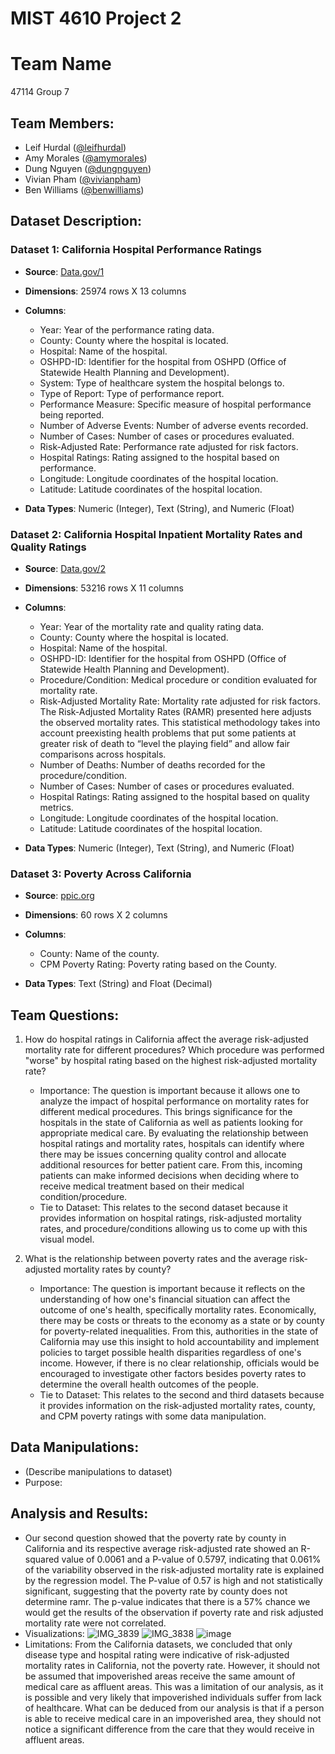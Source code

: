 # MIST 4610 Project 2

# Team Name
47114 Group 7

## Team Members:
- Leif Hurdal ([@leifhurdal](https://github.com/leifhurdal))
- Amy Morales ([@amymorales](https://github.com/amyfrmorales))
- Dung Nguyen ([@dungnguyen](https://github.com/den50791))
- Vivian Pham ([@vivianpham](https://github.com/vivianxpham))
- Ben Williams ([@benwilliams](https://github.com/bendeanwilly))

## Dataset Description:

### Dataset 1: California Hospital Performance Ratings
  - **Source**: [Data.gov/1](https://catalog.data.gov/dataset/california-hospital-performance-ratings-91d9b/resource/7ac54225-fb51-40c3-b2fb-9979a4bbc620)  
  - **Dimensions**: 25974 rows X 13 columns
  
  - **Columns**: 
  
    - Year: Year of the performance rating data.
    - County: County where the hospital is located.
    - Hospital: Name of the hospital.
    - OSHPD-ID: Identifier for the hospital from OSHPD (Office of Statewide Health Planning and Development).
    - System: Type of healthcare system the hospital belongs to.
    - Type of Report: Type of performance report.
    - Performance Measure: Specific measure of hospital performance being reported.
    - Number of Adverse Events: Number of adverse events recorded.
    - Number of Cases: Number of cases or procedures evaluated.
    - Risk-Adjusted Rate: Performance rate adjusted for risk factors.
    - Hospital Ratings: Rating assigned to the hospital based on performance.
    - Longitude: Longitude coordinates of the hospital location.
    - Latitude: Latitude coordinates of the hospital location.
  
  - **Data Types**: Numeric (Integer), Text (String), and Numeric (Float)

### Dataset 2: California Hospital Inpatient Mortality Rates and Quality Ratings
  - **Source**: [Data.gov/2](https://catalog.data.gov/dataset/california-hospital-inpatient-mortality-rates-and-quality-ratings-c11e9)  
  - **Dimensions**: 53216 rows X 11 columns
  
  - **Columns**:
  
    - Year: Year of the mortality rate and quality rating data.
    - County: County where the hospital is located.
    - Hospital: Name of the hospital.
    - OSHPD-ID: Identifier for the hospital from OSHPD (Office of Statewide Health Planning and Development).
    - Procedure/Condition: Medical procedure or condition evaluated for mortality rate.
    - Risk-Adjusted Mortality Rate: Mortality rate adjusted for risk factors. The Risk-Adjusted Mortality Rates (RAMR) presented here adjusts the observed mortality rates. This statistical methodology takes into account preexisting health problems that put some patients at greater risk of death to “level the playing field” and allow fair comparisons across hospitals.
    - Number of Deaths: Number of deaths recorded for the procedure/condition.
    - Number of Cases: Number of cases or procedures evaluated.
    - Hospital Ratings: Rating assigned to the hospital based on quality metrics.
    - Longitude: Longitude coordinates of the hospital location.
    - Latitude: Latitude coordinates of the hospital location.
    
  - **Data Types**: Numeric (Integer), Text (String), and Numeric (Float)

### Dataset 3: Poverty Across California
  - **Source**: [ppic.org](https://www.ppic.org/data-set/poverty-across-california/)  
  - **Dimensions**: 60 rows X 2 columns

  - **Columns**: 
    - County: Name of the county.
    - CPM Poverty Rating: Poverty rating based on the County.
  
  - **Data Types**: Text (String) and Float (Decimal)

## Team Questions:

1. How do hospital ratings in California affect the average risk-adjusted mortality rate for different procedures? Which procedure was performed "worse" by hospital rating based on the highest risk-adjusted mortality rate?
   - Importance: The question is important because it allows one to analyze the impact of hospital performance on mortality rates for different medical procedures. This brings significance for the hospitals in the state of California as well as patients looking for appropriate medical care. By evaluating the relationship between hospital ratings and mortality rates, hospitals can identify where there may be issues concerning quality control and allocate additional resources for better patient care. From this, incoming patients can make informed decisions when deciding where to receive medical treatment based on their medical condition/procedure. 
   - Tie to Dataset: This relates to the second dataset because it provides information on hospital ratings, risk-adjusted mortality rates, and procedure/conditions allowing us to come up with this visual model. 
    
2. What is the relationship between poverty rates and the average risk-adjusted mortality rates by county?
   - Importance: The question is important because it reflects on the understanding of how one's financial situation can affect the outcome of one's health, specifically mortality rates. Economically, there may be costs or threats to the economy as a state or by county for poverty-related inequalities. From this, authorities in the state of California may use this insight to hold accountability and implement policies to target possible health disparities regardless of one's income. However, if there is no clear relationship, officials would be encouraged to investigate other factors besides poverty rates to determine the overall health outcomes of the people.
   - Tie to Dataset: This relates to the second and third datasets because it provides information on the risk-adjusted mortality rates, county, and CPM poverty ratings with some data manipulation.
   
## Data Manipulations:
   - (Describe manipulations to dataset)
   - Purpose: 

## Analysis and Results:
   - Our second question showed that the poverty rate by county in California and its respective average risk-adjusted rate showed an R-squared value of 0.0061 and a P-value of 0.5797, indicating that 0.061% of the variability observed in the risk-adjusted mortality rate is explained by the regression model. The P-value of 0.57 is high and not statistically significant, suggesting that the poverty rate by county does not determine ramr. The p-value indicates that there is a 57% chance we would get the results of the observation if poverty rate and risk adjusted mortality rate were not correlated.
   - Visualizations:
     ![IMG_3839](https://github.com/den50791/MIST4610-Group-7-Project-2/assets/163002845/6fd34b03-c833-4269-92f7-b22f0fb21ae3)
     ![IMG_3838](https://github.com/den50791/MIST4610-Group-7-Project-2/assets/163002845/1d970c7e-6c42-4e3d-a0ce-5ac078aa6709)
     ![image](https://github.com/den50791/MIST4610-Group-7-Project-2/assets/163002845/a6d9b112-2c1e-4138-9ef7-303e93f2adca)
   - Limitations: From the California datasets, we concluded that only disease type and hospital rating were indicative of risk-adjusted mortality rates in California, not the poverty rate. However, it should not be assumed that impoverished areas receive the same amount of medical care as affluent areas. This was a limitation of our analysis, as it is possible and very likely that impoverished individuals suffer from lack of healthcare. What can be deduced from our analysis is that if a person is able to receive medical care in an impoverished area, they should not notice a significant difference from the care that they would receive in affluent areas.
